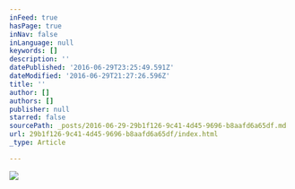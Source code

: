 ```yaml
---
inFeed: true
hasPage: true
inNav: false
inLanguage: null
keywords: []
description: ''
datePublished: '2016-06-29T23:25:49.591Z'
dateModified: '2016-06-29T21:27:26.596Z'
title: ''
author: []
authors: []
publisher: null
starred: false
sourcePath: _posts/2016-06-29-29b1f126-9c41-4d45-9696-b8aafd6a65df.md
url: 29b1f126-9c41-4d45-9696-b8aafd6a65df/index.html
_type: Article

---
```

![](https://the-grid-user-content.s3-us-west-2.amazonaws.com/0b19f05e-c2b6-415c-b5a1-4a091455ede4.jpg)